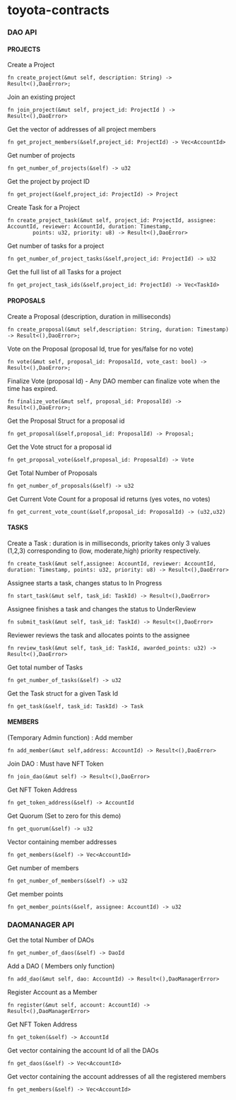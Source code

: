 # toyota-contracts

### DAO API

#### PROJECTS

Create a Project
```
fn create_project(&mut self, description: String) -> Result<(),DaoError>;
```

Join an existing project
```
fn join_project(&mut self, project_id: ProjectId ) -> Result<(),DaoError>
```

Get the vector of addresses of all project members
```
fn get_project_members(&self,project_id: ProjectId) -> Vec<AccountId>
```

Get number of projects
```
fn get_number_of_projects(&self) -> u32
```

Get the project by project ID
```
fn get_project(&self,project_id: ProjectId) -> Project
```

Create Task for a Project
```
fn create_project_task(&mut self, project_id: ProjectId, assignee: AccountId, reviewer: AccountId, duration: Timestamp,
        points: u32, priority: u8) -> Result<(),DaoError>
```

Get number of tasks for a project
```
fn get_number_of_project_tasks(&self,project_id: ProjectId) -> u32
```

Get the full list of all Tasks for a project
```
fn get_project_task_ids(&self,project_id: ProjectId) -> Vec<TaskId>
```



#### PROPOSALS

Create a Proposal (description, duration in milliseconds)
```
fn create_proposal(&mut self,description: String, duration: Timestamp) -> Result<(),DaoError>;
```

Vote on the Proposal (proposal Id, true for yes/false for no vote)
```
fn vote(&mut self, proposal_id: ProposalId, vote_cast: bool) -> Result<(),DaoError>;
```

Finalize Vote (proposal Id) - Any DAO member can finalize vote when the time has expired.
```
fn finalize_vote(&mut self, proposal_id: ProposalId) -> Result<(),DaoError>;
```

Get the Proposal Struct for a proposal id
```
fn get_proposal(&self,proposal_id: ProposalId) -> Proposal;
```

Get the Vote struct for a proposal id
```
fn get_proposal_vote(&self,proposal_id: ProposalId) -> Vote
```

Get Total Number of Proposals
```
fn get_number_of_proposals(&self) -> u32
```

Get Current Vote Count for a proposal id returns (yes votes, no votes)
```
fn get_current_vote_count(&self,proposal_id: ProposalId) -> (u32,u32)
```

#### TASKS

Create a Task : duration is in milliseconds, priority takes only 3 values (1,2,3) corresponding to (low, moderate,high) priority respectively.
```
fn create_task(&mut self,assignee: AccountId, reviewer: AccountId, duration: Timestamp, points: u32, priority: u8) -> Result<(),DaoError>
```

Assignee starts a task, changes status to In Progress
```
fn start_task(&mut self, task_id: TaskId) -> Result<(),DaoError>
```

Assignee finishes a task and changes the status to UnderReview
```
fn submit_task(&mut self, task_id: TaskId) -> Result<(),DaoError>
```

Reviewer reviews the task and allocates points to the assignee
```
fn review_task(&mut self, task_id: TaskId, awarded_points: u32) -> Result<(),DaoError>
```

Get total number of Tasks
```
fn get_number_of_tasks(&self) -> u32
```

Get the Task struct for a given Task Id
```
fn get_task(&self, task_id: TaskId) -> Task
```

#### MEMBERS

(Temporary Admin function) : Add member
```
fn add_member(&mut self,address: AccountId) -> Result<(),DaoError>
```

Join DAO : Must have NFT Token
```
fn join_dao(&mut self) -> Result<(),DaoError>
```

Get NFT Token Address
```
fn get_token_address(&self) -> AccountId
```

Get Quorum (Set to zero for this demo)
```
fn get_quorum(&self) -> u32
```

Vector containing member addresses
```
fn get_members(&self) -> Vec<AccountId>
```

Get number of members
```
fn get_number_of_members(&self) -> u32
```

Get member points
```
fn get_member_points(&self, assignee: AccountId) -> u32
```






### DAOMANAGER API

Get the total Number of DAOs
```
fn get_number_of_daos(&self) -> DaoId
```

Add a DAO ( Members only function)
```
fn add_dao(&mut self, dao: AccountId) -> Result<(),DaoManagerError>
```

Register Account as a Member
```
fn register(&mut self, account: AccountId) -> Result<(),DaoManagerError>
```

Get NFT Token Address
```
fn get_token(&self) -> AccountId
```

Get vector containing the account Id of all the DAOs
```
fn get_daos(&self) -> Vec<AccountId>
```

Get vector containing the account addresses of all the registered members
```
fn get_members(&self) -> Vec<AccountId>
```
